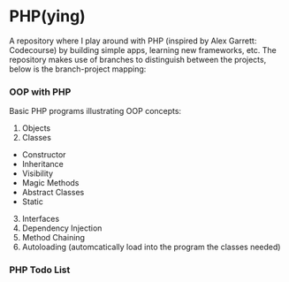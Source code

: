# PHP(ying)

A repository where I play around with PHP (inspired by Alex Garrett: Codecourse) by building simple apps, learning new frameworks, etc.
The repository makes use of branches to distinguish between the projects, below is the branch-project mapping:

### OOP with PHP

Basic PHP programs illustrating OOP concepts:

1. Objects
2. Classes
  * Constructor
  * Inheritance 
  * Visibility
  * Magic Methods
  * Abstract Classes
  * Static
3. Interfaces
4. Dependency Injection
5. Method Chaining
6. Autoloading (automcatically load into the program the classes needed)

### PHP Todo List


